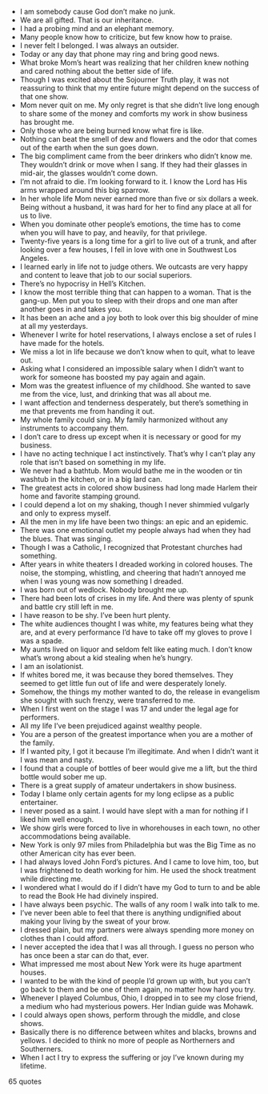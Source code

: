  - I am somebody cause God don’t make no junk.
 - We are all gifted. That is our inheritance.
 - I had a probing mind and an elephant memory.
 - Many people know how to criticize, but few know how to praise.
 - I never felt I belonged. I was always an outsider.
 - Today or any day that phone may ring and bring good news.
 - What broke Mom’s heart was realizing that her children knew nothing and cared nothing about the better side of life.
 - Though I was excited about the Sojourner Truth play, it was not reassuring to think that my entire future might depend on the success of that one show.
 - Mom never quit on me. My only regret is that she didn’t live long enough to share some of the money and comforts my work in show business has brought me.
 - Only those who are being burned know what fire is like.
 - Nothing can beat the smell of dew and flowers and the odor that comes out of the earth when the sun goes down.
 - The big compliment came from the beer drinkers who didn’t know me. They wouldn’t drink or move when I sang. If they had their glasses in mid-air, the glasses wouldn’t come down.
 - I’m not afraid to die. I’m looking forward to it. I know the Lord has His arms wrapped around this big sparrow.
 - In her whole life Mom never earned more than five or six dollars a week. Being without a husband, it was hard for her to find any place at all for us to live.
 - When you dominate other people’s emotions, the time has to come when you will have to pay, and heavily, for that privilege.
 - Twenty-five years is a long time for a girl to live out of a trunk, and after looking over a few houses, I fell in love with one in Southwest Los Angeles.
 - I learned early in life not to judge others. We outcasts are very happy and content to leave that job to our social superiors.
 - There’s no hypocrisy in Hell’s Kitchen.
 - I know the most terrible thing that can happen to a woman. That is the gang-up. Men put you to sleep with their drops and one man after another goes in and takes you.
 - It has been an ache and a joy both to look over this big shoulder of mine at all my yesterdays.
 - Whenever I write for hotel reservations, I always enclose a set of rules I have made for the hotels.
 - We miss a lot in life because we don’t know when to quit, what to leave out.
 - Asking what I considered an impossible salary when I didn’t want to work for someone has boosted my pay again and again.
 - Mom was the greatest influence of my childhood. She wanted to save me from the vice, lust, and drinking that was all about me.
 - I want affection and tenderness desperately, but there’s something in me that prevents me from handing it out.
 - My whole family could sing. My family harmonized without any instruments to accompany them.
 - I don’t care to dress up except when it is necessary or good for my business.
 - I have no acting technique I act instinctively. That’s why I can’t play any role that isn’t based on something in my life.
 - We never had a bathtub. Mom would bathe me in the wooden or tin washtub in the kitchen, or in a big lard can.
 - The greatest acts in colored show business had long made Harlem their home and favorite stamping ground.
 - I could depend a lot on my shaking, though I never shimmied vulgarly and only to express myself.
 - All the men in my life have been two things: an epic and an epidemic.
 - There was one emotional outlet my people always had when they had the blues. That was singing.
 - Though I was a Catholic, I recognized that Protestant churches had something.
 - After years in white theaters I dreaded working in colored houses. The noise, the stomping, whistling, and cheering that hadn’t annoyed me when I was young was now something I dreaded.
 - I was born out of wedlock. Nobody brought me up.
 - There had been lots of crises in my life. And there was plenty of spunk and battle cry still left in me.
 - I have reason to be shy. I’ve been hurt plenty.
 - The white audiences thought I was white, my features being what they are, and at every performance I’d have to take off my gloves to prove I was a spade.
 - My aunts lived on liquor and seldom felt like eating much. I don’t know what’s wrong about a kid stealing when he’s hungry.
 - I am an isolationist.
 - If whites bored me, it was because they bored themselves. They seemed to get little fun out of life and were desperately lonely.
 - Somehow, the things my mother wanted to do, the release in evangelism she sought with such frenzy, were transferred to me.
 - When I first went on the stage I was 17 and under the legal age for performers.
 - All my life I’ve been prejudiced against wealthy people.
 - You are a person of the greatest importance when you are a mother of the family.
 - If I wanted pity, I got it because I’m illegitimate. And when I didn’t want it I was mean and nasty.
 - I found that a couple of bottles of beer would give me a lift, but the third bottle would sober me up.
 - There is a great supply of amateur undertakers in show business.
 - Today I blame only certain agents for my long eclipse as a public entertainer.
 - I never posed as a saint. I would have slept with a man for nothing if I liked him well enough.
 - We show girls were forced to live in whorehouses in each town, no other accommodations being available.
 - New York is only 97 miles from Philadelphia but was the Big Time as no other American city has ever been.
 - I had always loved John Ford’s pictures. And I came to love him, too, but I was frightened to death working for him. He used the shock treatment while directing me.
 - I wondered what I would do if I didn’t have my God to turn to and be able to read the Book He had divinely inspired.
 - I have always been psychic. The walls of any room I walk into talk to me.
 - I’ve never been able to feel that there is anything undignified about making your living by the sweat of your brow.
 - I dressed plain, but my partners were always spending more money on clothes than I could afford.
 - I never accepted the idea that I was all through. I guess no person who has once been a star can do that, ever.
 - What impressed me most about New York were its huge apartment houses.
 - I wanted to be with the kind of people I’d grown up with, but you can’t go back to them and be one of them again, no matter how hard you try.
 - Whenever I played Columbus, Ohio, I dropped in to see my close friend, a medium who had mysterious powers. Her Indian guide was Mohawk.
 - I could always open shows, perform through the middle, and close shows.
 - Basically there is no difference between whites and blacks, browns and yellows. I decided to think no more of people as Northerners and Southerners.
 - When I act I try to express the suffering or joy I’ve known during my lifetime.

65 quotes